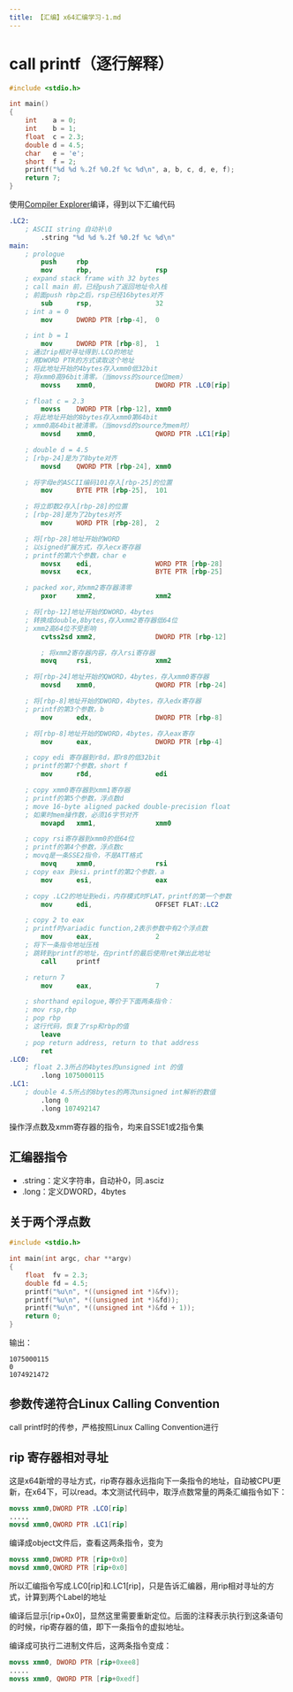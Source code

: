 ```yaml
---
title: 【汇编】x64汇编学习-1.md
---
```

# call printf（逐行解释）

```c
#include <stdio.h>

int main()
{
    int    a = 0;
    int    b = 1;
    float  c = 2.3;
    double d = 4.5;
    char   e = 'e';
    short  f = 2;
    printf("%d %d %.2f %0.2f %c %d\n", a, b, c, d, e, f);
    return 7;
}
```

使用[Compiler Explorer](https://godbolt.org/)编译，得到以下汇编代码

```nasm
.LC2:
	; ASCII string 自动补\0
        .string "%d %d %.2f %0.2f %c %d\n"
main:
	; prologue
        push     rbp
        mov      rbp,                rsp
	; expand stack frame with 32 bytes
	; call main 前，已经push了返回地址令入栈
	; 前面push rbp之后，rsp已经16bytes对齐
        sub      rsp,                32
	; int a = 0
        mov      DWORD PTR [rbp-4],  0

	; int b = 1
        mov      DWORD PTR [rbp-8],  1
	; 通过rip相对寻址得到.LCO的地址
	; 用DWORD PTR的方式读取这个地址
	; 将此地址开始的4bytes存入xmm0低32bit
	; 将xmm0高96bit清零。（当movss的source位mem）
        movss    xmm0,               DWORD PTR .LC0[rip]

	; float c = 2.3
        movss    DWORD PTR [rbp-12], xmm0
	; 将此地址开始的8bytes存入xmm0第64bit
	; xmm0高64bit被清零。（当movsd的source为mem时）
        movsd    xmm0,               QWORD PTR .LC1[rip]

	; double d = 4.5
	; [rbp-24]是为了8byte对齐
        movsd    QWORD PTR [rbp-24], xmm0

	; 将字母e的ASCII编码101存入[rbp-25]的位置
        mov      BYTE PTR [rbp-25],  101

	; 将立即数2存入[rbp-28]的位置
	; [rbp-28]是为了2bytes对齐
        mov      WORD PTR [rbp-28],  2

	; 将[rbp-28]地址开始的WORD
	; 以signed扩展方式，存入ecx寄存器
	; printf的第六个参数，char e
        movsx    edi,                WORD PTR [rbp-28]
        movsx    ecx,                BYTE PTR [rbp-25]

	; packed xor,对xmm2寄存器清零
        pxor     xmm2,               xmm2

	; 将[rbp-12]地址开始的DWORD，4bytes
	; 转换成double,8bytes,存入xmm2寄存器低64位
	; xmm2高64位不受影响
        cvtss2sd xmm2,               DWORD PTR [rbp-12]

        ; 将xmm2寄存器内容，存入rsi寄存器
        movq     rsi,                xmm2

	; 将[rbp-24]地址开始的QWORD，4bytes，存入xmm0寄存器
        movsd    xmm0,               QWORD PTR [rbp-24]

	; 将[rbp-8]地址开始的DWORD，4bytes，存入edx寄存器
	; printf的第3个参数，b
        mov      edx,                DWORD PTR [rbp-8]

	; 将[rbp-8]地址开始的DWORD，4bytes，存入eax寄存
        mov      eax,                DWORD PTR [rbp-4]

	; copy edi 寄存器到r8d，即r8的低32bit
	; printf的第7个参数，short f
        mov      r8d,                edi

	; copy xmm0寄存器到xmm1寄存器
	; printf的第5个参数，浮点数d
	; move 16-byte aligned packed double-precision float
	; 如果时mem操作数，必须16字节对齐
        movapd   xmm1,               xmm0

	; copy rsi寄存器到xmm0的低64位
	; printf的第4个参数，浮点数c
	; movq是一条SSE2指令，不是ATT格式
        movq     xmm0,               rsi
	; copy eax 到esi，printf的第2个参数，a
        mov      esi,                eax

	; copy .LC2的地址到edi，内存模式时FLAT，printf的第一个参数
        mov      edi,                OFFSET FLAT:.LC2

	; copy 2 to eax
	; printf时variadic function,2表示参数中有2个浮点数
        mov      eax,                2
	; 将下一条指令地址压栈
	; 跳转到printf的地址，在printf的最后使用ret弹出此地址
        call     printf

	; return 7
        mov      eax,                7

	; shorthand epilogue,等价于下面两条指令：
	; mov rsp,rbp
	; pop rbp
	; 这行代码，恢复了rsp和rbp的值
        leave
	; pop return address, return to that address
        ret
.LC0:
	; float 2.3所占的4bytes的unsigned int 的值
        .long 1075000115
.LC1:
	; double 4.5所占的8bytes的两次unsigned int解析的数值
        .long 0
        .long 107492147
```

操作浮点数及xmm寄存器的指令，均来自SSE1或2指令集

## 汇编器指令

* .string：定义字符串，自动补0，同.asciz
* .long：定义DWORD，4bytes

## 关于两个浮点数

```c
#include <stdio.h>

int main(int argc, char **argv)
{
    float  fv = 2.3;
    double fd = 4.5;
    printf("%u\n", *((unsigned int *)&fv));
    printf("%u\n", *((unsigned int *)&fd));
    printf("%u\n", *((unsigned int *)&fd + 1));
    return 0;
}
```

输出：

```
1075000115
0
1074921472
```

## 参数传递符合Linux Calling Convention

call printf时的传参，严格按照Linux Calling Convention进行

## rip 寄存器相对寻址

这是x64新增的寻址方式，rip寄存器永远指向下一条指令的地址，自动被CPU更新，在x64下，可以read。本文测试代码中，取浮点数常量的两条汇编指令如下：

```nasm
movss xmm0,DWORD PTR .LCO[rip]
.....
movsd xmm0,QWORD PTR .LC1[rip]
```

编译成object文件后，查看这两条指令，变为

```nasm
movss xmm0,DWORD PTR [rip+0x0]
movsd xmm0,QWORD PTR [rip+0x0]
```

所以汇编指令写成.LC0[rip]和.LC1[rip]，只是告诉汇编器，用rip相对寻址的方式，计算到两个Label的地址

编译后显示[rip+0x0]，显然这里需要重新定位。后面的注释表示执行到这条语句的时候，rip寄存器的值，即下一条指令的虚拟地址。

编译成可执行二进制文件后，这两条指令变成：

```nasm
movss xmm0, DWORD PTR [rip+0xee8]
.....
movss xmm0, QWORD PTR [rip+0xedf]
```
